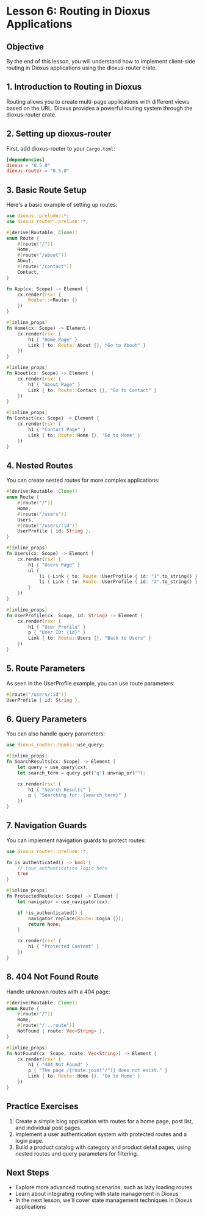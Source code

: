 # Lesson 6: Routing in Dioxus Applications

## Objective
By the end of this lesson, you will understand how to implement client-side routing in Dioxus applications using the dioxus-router crate.

## 1. Introduction to Routing in Dioxus
Routing allows you to create multi-page applications with different views based on the URL. Dioxus provides a powerful routing system through the dioxus-router crate.

## 2. Setting up dioxus-router
First, add dioxus-router to your `Cargo.toml`:

```toml
[dependencies]
dioxus = "0.5.0"
dioxus-router = "0.5.0"
```

## 3. Basic Route Setup
Here's a basic example of setting up routes:

```rust
use dioxus::prelude::*;
use dioxus_router::prelude::*;

#[derive(Routable, Clone)]
enum Route {
    #[route("/")]
    Home,
    #[route("/about")]
    About,
    #[route("/contact")]
    Contact,
}

fn App(cx: Scope) -> Element {
    cx.render(rsx! {
        Router::<Route> {}
    })
}

#[inline_props]
fn Home(cx: Scope) -> Element {
    cx.render(rsx! {
        h1 { "Home Page" }
        Link { to: Route::About {}, "Go to About" }
    })
}

#[inline_props]
fn About(cx: Scope) -> Element {
    cx.render(rsx! {
        h1 { "About Page" }
        Link { to: Route::Contact {}, "Go to Contact" }
    })
}

#[inline_props]
fn Contact(cx: Scope) -> Element {
    cx.render(rsx! {
        h1 { "Contact Page" }
        Link { to: Route::Home {}, "Go to Home" }
    })
}
```

## 4. Nested Routes
You can create nested routes for more complex applications:

```rust
#[derive(Routable, Clone)]
enum Route {
    #[route("/")]
    Home,
    #[route("/users")]
    Users,
    #[route("/users/:id")]
    UserProfile { id: String },
}

#[inline_props]
fn Users(cx: Scope) -> Element {
    cx.render(rsx! {
        h1 { "Users Page" }
        ul {
            li { Link { to: Route::UserProfile { id: "1".to_string() }, "User 1" } }
            li { Link { to: Route::UserProfile { id: "2".to_string() }, "User 2" } }
        }
    })
}

#[inline_props]
fn UserProfile(cx: Scope, id: String) -> Element {
    cx.render(rsx! {
        h1 { "User Profile" }
        p { "User ID: {id}" }
        Link { to: Route::Users {}, "Back to Users" }
    })
}
```

## 5. Route Parameters
As seen in the UserProfile example, you can use route parameters:

```rust
#[route("/users/:id")]
UserProfile { id: String },
```

## 6. Query Parameters
You can also handle query parameters:

```rust
use dioxus_router::hooks::use_query;

#[inline_props]
fn SearchResults(cx: Scope) -> Element {
    let query = use_query(cx);
    let search_term = query.get("q").unwrap_or("");

    cx.render(rsx! {
        h1 { "Search Results" }
        p { "Searching for: {search_term}" }
    })
}
```

## 7. Navigation Guards
You can implement navigation guards to protect routes:

```rust
use dioxus_router::prelude::*;

fn is_authenticated() -> bool {
    // Your authentication logic here
    true
}

#[inline_props]
fn ProtectedRoute(cx: Scope) -> Element {
    let navigator = use_navigator(cx);

    if !is_authenticated() {
        navigator.replace(Route::Login {});
        return None;
    }

    cx.render(rsx! {
        h1 { "Protected Content" }
    })
}
```

## 8. 404 Not Found Route
Handle unknown routes with a 404 page:

```rust
#[derive(Routable, Clone)]
enum Route {
    #[route("/")]
    Home,
    #[route("/:..route")]
    NotFound { route: Vec<String> },
}

#[inline_props]
fn NotFound(cx: Scope, route: Vec<String>) -> Element {
    cx.render(rsx! {
        h1 { "404 Not Found" }
        p { "The page /{route.join("/")} does not exist." }
        Link { to: Route::Home {}, "Go to Home" }
    })
}
```

## Practice Exercises
1. Create a simple blog application with routes for a home page, post list, and individual post pages.
2. Implement a user authentication system with protected routes and a login page.
3. Build a product catalog with category and product detail pages, using nested routes and query parameters for filtering.

## Next Steps
- Explore more advanced routing scenarios, such as lazy loading routes
- Learn about integrating routing with state management in Dioxus
- In the next lesson, we'll cover state management techniques in Dioxus applications
